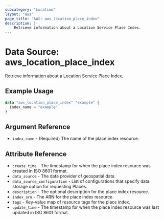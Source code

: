 ```yaml
---
subcategory: "Location"
layout: "aws"
page_title: "AWS: aws_location_place_index"
description: |-
    Retrieve information about a Location Service Place Index.
---
```


# Data Source: aws_location_place_index

Retrieve information about a Location Service Place Index.

## Example Usage

```terraform
data "aws_location_place_index" "example" {
  index_name = "example"
}
```

## Argument Reference

* `index_name` - (Required) The name of the place index resource.

## Attribute Reference

* `create_time` - The timestamp for when the place index resource was created in ISO 8601 format.
* `data_source` - The data provider of geospatial data.
* `data_source_configuration` - List of configurations that specify data storage option for requesting Places.
* `description` - The optional description for the place index resource.
* `index_arn` - The ARN for the place index resource.
* `tags` - Key-value map of resource tags for the place index.
* `update_time` - The timestamp for when the place index resource was last updated in ISO 8601 format.

